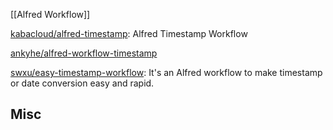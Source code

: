 

[[Alfred Workflow]]


[kabacloud/alfred-timestamp](https://github.com/kabacloud/alfred-timestamp): Alfred Timestamp Workflow


[ankyhe/alfred-workflow-timestamp](https://github.com/ankyhe/alfred-workflow-timestamp)


[swxu/easy-timestamp-workflow](https://github.com/swxu/easy-timestamp-workflow): It's an Alfred workflow to make timestamp or date conversion easy and rapid.


## Misc



